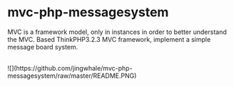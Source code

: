 # mvc-php-messagesystem
MVC is a framework model, only in instances in order to better understand the MVC. Based ThinkPHP3.2.3 MVC framework, implement a simple message board system.

<br>
![](https://github.com/jingwhale/mvc-php-messagesystem/raw/master/README.PNG)
